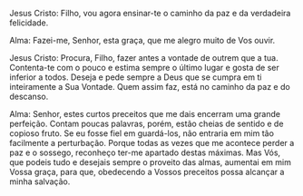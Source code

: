
Jesus Cristo: Filho, vou agora ensinar-te o caminho da paz e da verdadeira felicidade.

Alma: Fazei-me, Senhor, esta graça, que me alegro muito de Vos ouvir.

Jesus Cristo: Procura, Filho, fazer antes a vontade de outrem que a tua. Contenta-te com o pouco e estima sempre o último lugar e gosta de ser inferior a todos. Deseja e pede sempre a Deus que se cumpra em ti inteiramente a Sua Vontade. Quem assim faz, está no caminho da paz e do descanso.

Alma: Senhor, estes curtos preceitos que me dais encerram uma grande perfeição. Contam poucas palavras, porém, estão cheias de sentido e de copioso fruto. Se eu fosse fiel em guardá-los, não entraria em mim tão facilmente a perturbação. Porque todas as vezes que me acontece perder a paz e o sossego, reconheço ter-me apartado destas máximas. Mas Vós, que podeis tudo e desejais sempre o proveito das almas, aumentai em mim Vossa graça, para que, obedecendo a Vossos preceitos possa alcançar a minha salvação.

